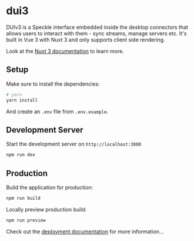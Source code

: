 # dui3

DUIv3 is a Speckle interface embedded inside the desktop connectors that allows users to interact with them - sync streams, manage servers etc. It's built in Vue 3 with Nuxt 3 and only supports client side rendering.

Look at the [Nuxt 3 documentation](https://nuxt.com/docs/getting-started/introduction) to learn more.

## Setup

Make sure to install the dependencies:

```bash
# yarn
yarn install
```

And create an `.env` file from `.env.example`.

## Development Server

Start the development server on `http://localhost:3000`

```bash
npm run dev
```

## Production

Build the application for production:

```bash
npm run build
```

Locally preview production build:

```bash
npm run preview
```

Check out the [deployment documentation](https://nuxt.com/docs/getting-started/deployment) for more information...
